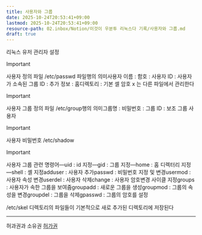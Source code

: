 ```yaml
---
title: 사용자와 그룹
date: 2025-10-24T20:53:41+09:00
lastmod: 2025-10-24T20:53:41+09:00
resource-path: 02.inbox/Notion/이것이 우분투 리눅스다 기록/사용자와 그룹.md
draft: true
---
```

리눅스 유저 관리자 설정

  

> [!important]  
> 사용자 정의 파일 /etc/passwd 파일행의 의미사용자 이름 : 함호 : 사용자 ID : 사용자가 소속된 그룹 ID : 추가 정보 : 홈디렉토리 : 기본 셀 암호 x 는 다른 파일에서 관리한다  
  
> [!important]  
> 사용자 그룹 정의 파일 /etc/group행의 의미그룹명 : 비밀번호 : 그룹 ID : 보조 그룹 사용자  
  
> [!important]  
> 사용자 비밀번호 /etc/shadow  
  
> [!important]  
> 사용자 그룹 관련 명령어—uid : id 지정—gid : 그룹 지정—home : 홈 디렉터리 지정—shell : 셸 지정adduser : 사용자 추가passwd : 비밀번호 지정 및 변경usermod : 사용자 속성 변경userdel : 사용자 삭제change : 사용자 암호변경 사이클 지정groups : 사용자가 속한 그룹을 보여줌groupadd : 새로운 그룹을 생성groupmod : 그룹의 속성을 변경groupdel : 그룹을 삭제gpasswd : 그룹의 암호를 설정  

/etc/skel 디렉토리의 파일들이 기본적으로 새로 추가된 디렉토리에 저장된다

---

  

허과권과 소유권
[허가권](permition(허가권).md)